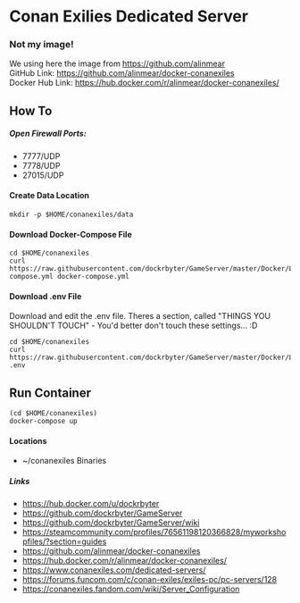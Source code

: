 # Conan Exilies Dedicated Server
### Not my image!
We using here the image from https://github.com/alinmear  
GitHub Link:        https://github.com/alinmear/docker-conanexiles  
Docker Hub Link:    https://hub.docker.com/r/alinmear/docker-conanexiles/  

## How To

##### Open Firewall Ports:
 - 7777/UDP
 - 7778/UDP
 - 27015/UDP

#### Create Data Location
```
mkdir -p $HOME/conanexiles/data
 ```

#### Download Docker-Compose File
```
cd $HOME/conanexiles
curl https://raw.githubusercontent.com/dockrbyter/GameServer/master/Docker/Linux/Conan%20Exiles/docker-compose.yml docker-compose.yml
 ```

#### Download .env File
Download and edit the .env file. Theres a section, called "THINGS YOU SHOULDN'T TOUCH" - You'd better don't touch these settings... :D
```
cd $HOME/conanexiles
curl https://raw.githubusercontent.com/dockrbyter/GameServer/master/Docker/Linux/Conan%20Exiles/.env .env
 ```

## Run Container
```
(cd $HOME/conanexiles)
docker-compose up
```

#### Locations
 - ~/conanexiles        Binaries

##### Links
 - https://hub.docker.com/u/dockrbyter
 - https://github.com/dockrbyter/GameServer
 - https://github.com/dockrbyter/GameServer/wiki
 - https://steamcommunity.com/profiles/76561198120366828/myworkshopfiles/?section=guides
 - https://github.com/alinmear/docker-conanexiles
 - https://hub.docker.com/r/alinmear/docker-conanexiles/
 - https://www.conanexiles.com/dedicated-servers/
 - https://forums.funcom.com/c/conan-exiles/exiles-pc/pc-servers/128
 - https://conanexiles.fandom.com/wiki/Server_Configuration
